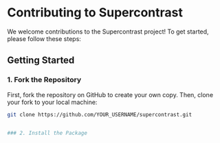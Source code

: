 # Contributing to Supercontrast

We welcome contributions to the Supercontrast project! To get started, please follow these steps:

## Getting Started

### 1. Fork the Repository

First, fork the repository on GitHub to create your own copy. Then, clone your fork to your local machine:

```bash
git clone https://github.com/YOUR_USERNAME/supercontrast.git


### 2. Install the Package



